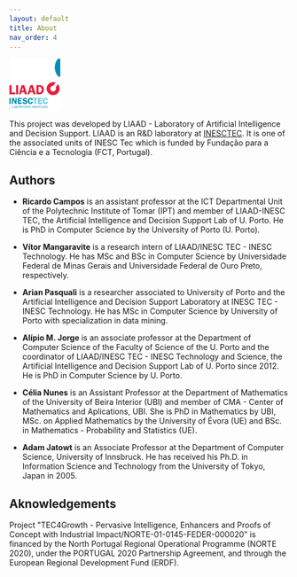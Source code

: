 ```yaml
---
layout: default
title: About
nav_order: 4
---
```


![LIAAD INESCTEC](/logo_inesctec.png)

This project was developed by LIAAD - Laboratory of Artificial Intelligence and Decision Support. LIAAD is an R&D laboratory at [INESCTEC](http://www.inesctec.pt/en). It is one of the associated units of INESC Tec which is funded by Fundação para a Ciência e a Tecnologia (FCT, Portugal).


## Authors

* **Ricardo Campos** is an assistant professor at the ICT Departmental Unit of the Polytechnic Institute of Tomar (IPT) and member of LIAAD-INESC TEC, the Artificial Intelligence and Decision Support Lab of U. Porto. He is PhD in Computer Science by the University of Porto (U. Porto). 

* **Vítor Mangaravite** is a research intern of LIAAD/INESC TEC - INESC Technology. He has MSc and BSc in Computer Science by Universidade Federal de Minas Gerais and Universidade Federal de Ouro Preto, respectively.

* **Arian Pasquali** is a researcher associated to University of Porto and the Artificial Intelligence and Decision Support Laboratory at INESC TEC - INESC Technology. He has MSc in Computer Science by University of Porto with specialization in data mining.

* **Alípio M. Jorge** is an associate professor at the Department of Computer Science of the Faculty of Science of the U. Porto and the coordinator of LIAAD/INESC TEC - INESC Technology and Science, the Artificial Intelligence and Decision Support Lab of U. Porto since 2012. He is PhD in Computer Science by U. Porto. 

* **Célia Nunes** is an Assistant Professor at the Department of Mathematics of the University of Beira Interior (UBI) and member of CMA - Center of Mathematics and Aplications, UBI. She is PhD in Mathematics by UBI, MSc. on Applied Mathematics by the University of Évora (UE) and BSc. in Mathematics - Probability and Statistics (UE).

* **Adam Jatowt** is an Associate Professor at the Department of Computer Science, University of Innsbruck. He has received his Ph.D. in Information Science and Technology from the University of Tokyo, Japan in 2005.

 
## Aknowledgements
Project "TEC4Growth - Pervasive Intelligence, Enhancers and Proofs of Concept with Industrial Impact/NORTE-01-0145-FEDER-000020" is financed by the North Portugal Regional Operational Programme (NORTE 2020), under the PORTUGAL 2020 Partnership Agreement, and through the European Regional Development Fund (ERDF).
